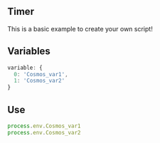 ## Timer

This is a basic example to create your own script!

## Variables
``` js
variable: {
  0: 'Cosmos_var1',
  1: 'Cosmos_var2'
}
``` 

## Use

``` js
process.env.Cosmos_var1
process.env.Cosmos_var2
``` 
